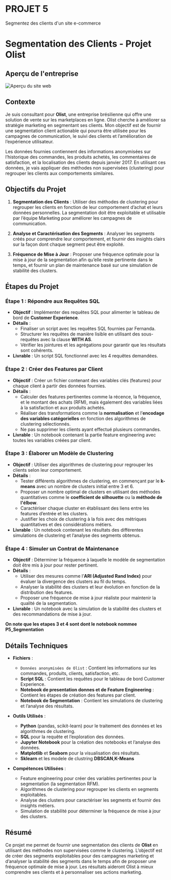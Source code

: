 # PROJET 5 
Segmentez des clients d'un site e-commerce


# Segmentation des Clients - Projet Olist

## Aperçu de l'entreprise

![Aperçu du site web](https://github.com/Abdelilah04116/Segmentez_des_clients_d_un_site_ecommerce/blob/f8e445ddb697f94a9dc44e740f2bdb55b3559bb6/Capture%20d'%C3%A9cran%202025-03-18%20001059.png)
## Contexte

Je suis consultant pour **Olist**, une entreprise brésilienne qui offre une solution de vente sur les marketplaces en ligne. Olist cherche à améliorer sa stratégie marketing en segmentant ses clients. Mon objectif est de fournir une segmentation client actionable qui pourra être utilisée pour les campagnes de communication, le suivi des clients et l’amélioration de l’expérience utilisateur.

Les données fournies contiennent des informations anonymisées sur l’historique des commandes, les produits achetés, les commentaires de satisfaction, et la localisation des clients depuis janvier 2017. En utilisant ces données, je vais appliquer des méthodes non supervisées (clustering) pour regrouper les clients aux comportements similaires.

## Objectifs du Projet

1. **Segmentation des Clients** : Utiliser des méthodes de clustering pour regrouper les clients en fonction de leur comportement d’achat et leurs données personnelles. La segmentation doit être exploitable et utilisable par l’équipe Marketing pour améliorer les campagnes de communication.
   
2. **Analyse et Caractérisation des Segments** : Analyser les segments créés pour comprendre leur comportement, et fournir des insights clairs sur la façon dont chaque segment peut être exploité.

3. **Fréquence de Mise à Jour** : Proposer une fréquence optimale pour la mise à jour de la segmentation afin qu’elle reste pertinente dans le temps, et fournir un plan de maintenance basé sur une simulation de stabilité des clusters.

## Étapes du Projet

### Étape 1 : Répondre aux Requêtes SQL

- **Objectif** : Implémenter des requêtes SQL pour alimenter le tableau de bord de **Customer Experience**.
- **Détails** :
  - Finaliser un script avec les requêtes SQL fournies par Fernanda.
  - Structurer les requêtes de manière lisible en utilisant des sous-requêtes avec la clause **WITH AS**.
  - Vérifier les jointures et les agrégations pour garantir que les résultats sont cohérents.
- **Livrable** : Un script SQL fonctionnel avec les 4 requêtes demandées.

### Étape 2 : Créer des Features par Client

- **Objectif** : Créer un fichier contenant des variables clés (features) pour chaque client à partir des données fournies.
- **Détails** :
  - Calculer des features pertinentes comme la récence, la fréquence, et le montant des achats (RFM), mais également des variables liées à la satisfaction et aux produits achetés.
  - Réaliser des transformations comme la **normalisation** et l’**encodage des variables catégorielles** en fonction des algorithmes de clustering sélectionnés.
  - Ne pas supprimer les clients ayant effectué plusieurs commandes.
- **Livrable** : Un notebook contenant la partie feature engineering avec toutes les variables créées par client.

### Étape 3 : Élaborer un Modèle de Clustering

- **Objectif** : Utiliser des algorithmes de clustering pour regrouper les clients selon leur comportement.
- **Détails** :
  - Tester différents algorithmes de clustering, en commençant par le **k-means** avec un nombre de clusters initial entre 3 et 6.
  - Proposer un nombre optimal de clusters en utilisant des méthodes quantitatives comme le **coefficient de silhouette** ou la **méthode de l'élbow**.
  - Caractériser chaque cluster en établissant des liens entre les features d’entrée et les clusters.
  - Justifier les choix de clustering à la fois avec des métriques quantitatives et des considérations métiers.
- **Livrable** : Un notebook contenant les résultats des différentes simulations de clustering et l’analyse des segments obtenus.

### Étape 4 : Simuler un Contrat de Maintenance

- **Objectif** : Déterminer la fréquence à laquelle le modèle de segmentation doit être mis à jour pour rester pertinent.
- **Détails** :
  - Utiliser des mesures comme l’**ARI (Adjusted Rand Index)** pour évaluer la divergence des clusters au fil du temps.
  - Analyser la stabilité des clusters et leur évolution en fonction de la distribution des features.
  - Proposer une fréquence de mise à jour réaliste pour maintenir la qualité de la segmentation.
- **Livrable** : Un notebook avec la simulation de la stabilité des clusters et des recommandations de mise à jour.

**On note que les etapes 3 et 4 sont dont le notebook nommee P5_Segmentation**
## Détails Techniques

- **Fichiers** :
  - `Données anonymisées de Olist` : Contient les informations sur les commandes, produits, clients, satisfaction, etc.
  - **Script SQL** : Contient les requêtes pour le tableau de bord Customer Experience.
  - **Notebook de presentation donnes et de Feature Engineering** : Contient les étapes de création des features par client.
  - **Notebook de Segmentation** : Contient les simulations de clustering et l’analyse des résultats.

- **Outils Utilisés** :
  - **Python** (pandas, scikit-learn) pour le traitement des données et les algorithmes de clustering.
  - **SQL** pour la requête et l’exploration des données.
  - **Jupyter Notebook** pour la création des notebooks et l’analyse des données.
  - **Matplotlib** et **Seaborn** pour la visualisation des résultats.
  - **Sklearn** et les modele de clustring **DBSCAN**,**K-Means**

- **Compétences Utilisées** :
  - Feature engineering pour créer des variables pertinentes pour la segmentation (la segmentation RFM).
  - Algorithmes de clustering pour regrouper les clients en segments exploitables.
  - Analyse des clusters pour caractériser les segments et fournir des insights métiers.
  - Simulation de stabilité pour déterminer la fréquence de mise à jour des clusters.

## Résumé

Ce projet me permet de fournir une segmentation des clients de **Olist** en utilisant des méthodes non supervisées comme le clustering. L’objectif est de créer des segments exploitables pour des campagnes marketing et d’analyser la stabilité des segments dans le temps afin de proposer une fréquence optimale de mise à jour. Les résultats aideront Olist à mieux comprendre ses clients et à personnaliser ses actions marketing.
